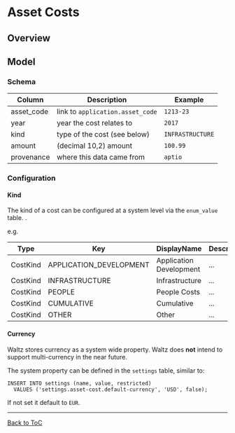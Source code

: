 # Asset Costs


## Overview


## Model



### Schema

|Column|Description|Example|
|---|---|---|
| asset_code | link to `application.asset_code` | `1213-23` |
| year | year the cost relates to | `2017` |
| kind | type of the cost (see below) | `INFRASTRUCTURE` |
| amount | (decimal 10,2) amount |  `100.99` |
| provenance | where this data came from  | `aptio` |



### Configuration

#### Kind

The kind of a cost can be configured at a system level via the `enum_value` table. .

e.g.

| Type | Key | DisplayName | Description |
| --- | --- | --- | --- |
| CostKind | APPLICATION_DEVELOPMENT | Application Development | ... |
| CostKind | INFRASTRUCTURE | Infrastructure | ... |
| CostKind | PEOPLE | People Costs | ... |
| CostKind | CUMULATIVE | Cumulative | ... |
| CostKind | OTHER | Other | ... |

#### Currency

Waltz stores currency as a system wide property.  Waltz does **not** intend to support 
multi-currency in the near future.

The system property can be defined in the `settings` table, similar to:

```
INSERT INTO settings (name, value, restricted) 
  VALUES ('settings.asset-cost.default-currency', 'USD', false);
```

If not set it default to `EUR`.



---
[Back to ToC](../README.md)
